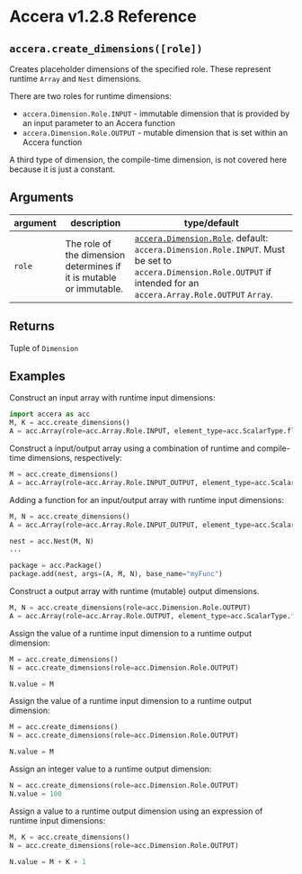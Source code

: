 [//]: # (Project: Accera)
[//]: # (Version: v1.2.8)

# Accera v1.2.8 Reference

## `accera.create_dimensions([role])`
Creates placeholder dimensions of the specified role. These represent runtime `Array` and `Nest` dimensions.

There are two roles for runtime dimensions:

* `accera.Dimension.Role.INPUT` - immutable dimension that is provided by an input parameter to an Accera function
* `accera.Dimension.Role.OUTPUT` - mutable dimension that is set within an Accera function

A third type of dimension, the compile-time dimension, is not covered here because it is just a constant.

## Arguments

argument | description | type/default
--- | --- | ---
`role` | The role of the dimension determines if it is mutable or immutable. | [`accera.Dimension.Role`](<../classes/Dimension/Role.md>). default: `accera.Dimension.Role.INPUT`. Must be set to `accera.Dimension.Role.OUTPUT` if intended for an `accera.Array.Role.OUTPUT` `Array`.

## Returns
Tuple of `Dimension`

## Examples

Construct an input array with runtime input dimensions:
```python
import accera as acc
M, K = acc.create_dimensions()
A = acc.Array(role=acc.Array.Role.INPUT, element_type=acc.ScalarType.float32, shape=(M, K))
```

Construct a input/output array using a combination of runtime and compile-time dimensions, respectively:
```python
M = acc.create_dimensions()
A = acc.Array(role=acc.Array.Role.INPUT_OUTPUT, element_type=acc.ScalarType.float32, shape=(M, 20))
```

Adding a function for an input/output array with runtime input dimensions:
```python
M, N = acc.create_dimensions()
A = acc.Array(role=acc.Array.Role.INPUT_OUTPUT, element_type=acc.ScalarType.float32, shape=(M, N))

nest = acc.Nest(M, N)
...

package = acc.Package()
package.add(nest, args=(A, M, N), base_name="myFunc")
```

Construct a output array with runtime (mutable) output dimensions.
```python
M, N = acc.create_dimensions(role=acc.Dimension.Role.OUTPUT)
A = acc.Array(role=acc.Array.Role.OUTPUT, element_type=acc.ScalarType.float32, shape=(M, N))
```

Assign the value of a runtime input dimension to a runtime output dimension:
```python
M = acc.create_dimensions()
N = acc.create_dimensions(role=acc.Dimension.Role.OUTPUT)

N.value = M
```

Assign the value of a runtime input dimension to a runtime output dimension:
```python
M = acc.create_dimensions()
N = acc.create_dimensions(role=acc.Dimension.Role.OUTPUT)

N.value = M
```

Assign an integer value to a runtime output dimension:
```python
N = acc.create_dimensions(role=acc.Dimension.Role.OUTPUT)
N.value = 100
```

Assign a value to a runtime output dimension using an expression of runtime input dimensions:
```python
M, K = acc.create_dimensions()
N = acc.create_dimensions(role=acc.Dimension.Role.OUTPUT)

N.value = M + K + 1
```


<div style="page-break-after: always;"></div>
